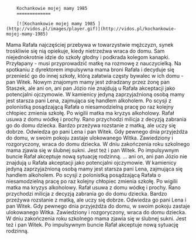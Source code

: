 
        Kochankowie mojej mamy 1985 
        =============
        
        [![Kochankowie mojej mamy 1985 ](http://vidos.pl/images/player.gif)](http://vidos.pl/kochankowie-mojej-mamy-1985)
        
        
 Mama Rafała najczęściej przebywa w towarzystwie mężczyzn, synek troskliwie się nią opiekuje, kiedy nietrzeźwa wraca do domu. Sam niejednokrotnie idzie do szkoły głodny i podkrada kolegom kanapki. Przyłapany - musi przyprowadzić matkę na rozmowę z nauczycielką. Na spotkaniu z dyrektorem impulsywna mama broni Rafała i decyduje się przenieść go do innej szkoły, którą załatwia częsty bywalec w ich domu - pan Witek. Nowym znajomym mamy jest zdradzany przez żonę pan Staszek, ale ani on, ani pan Józio nie znajdują u Rafała akceptacji jako potencjalni ojczymowie. W kamienicy jedyną zaprzyjaźnioną osobą mamy jest starsza pani Lena, zajmująca się handlem alkoholem. Po scysji z polonistką posądzającą Rafała o niesamodzielną pracę po raz kolejny chłopiec zmienia szkołę. Po wigilii matka ma kryzys alkoholowy. Rafał usuwa z domu wódkę i prochy. Rano przychodzi milicja z decyzją zabrania go do domu dziecka. Bardzo przeżywa rozstanie z matką, ale uczy się dobrze. Odwiedza go pani Lena i pan Witek. Gdy pewnego dnia przyjeżdża do domu, w swoim pokoju zastaje ulokowanego Witka. Zawiedziony i rozgoryczony, wraca do domu dziecka. W dniu zakończenia roku szkolnego mama zjawia się w ślubnej sukni. Jest też i pan Witek. Po impulsywnym buncie Rafał akceptuje nową sytuację rodzinną.  ... ani on, ani pan Józio nie znajdują u Rafała akceptacji jako potencjalni ojczymowie. W kamienicy jedyną zaprzyjaźnioną osobą mamy jest starsza pani Lena, zajmująca się handlem alkoholem. Po scysji z polonistką posądzającą Rafała o niesamodzielną pracę po raz kolejny chłopiec zmienia szkołę. Po wigilii matka ma kryzys alkoholowy. Rafał usuwa z domu wódkę i prochy. Rano przychodzi milicja z decyzją zabrania go do domu dziecka. Bardzo przeżywa rozstanie z matką, ale uczy się dobrze. Odwiedza go pani Lena i pan Witek. Gdy pewnego dnia przyjeżdża do domu, w swoim pokoju zastaje ulokowanego Witka. Zawiedziony i rozgoryczony, wraca do domu dziecka. W dniu zakończenia roku szkolnego mama zjawia się w ślubnej sukni. Jest też i pan Witek. Po impulsywnym buncie Rafał akceptuje nową sytuację rodzinną.
    